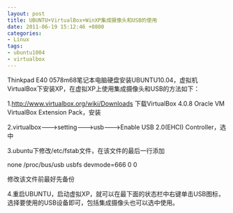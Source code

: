 ```yaml
---
layout: post
title: UBUNTU+VirtualBox+WinXP集成摄像头和USB的使用
date: 2011-06-19 15:12:46 +0800
categories:
- Linux
tags:
- ubuntu1004
- virtualbox
---
```


Thinkpad E40 0578m68笔记本电脑硬盘安装UBUNTU10.04，虚拟机VirtualBox下安装XP，在虚拟XP上使用集成摄像头和USB的方法如下：

1.http://www.virtualbox.org/wiki/Downloads 下载VirtualBox 4.0.8 Oracle VM VirtualBox Extension Pack，安装

2.virtualbox--->setting--->usb--->Enable USB 2.0(EHCI) Controller，选中

3.ubuntu下修改/etc/fstab文件，在该文件的最后一行添加

none /proc/bus/usb usbfs devmode=666 0 0

修改该文件前最好先备份

4.重启UBUNTU，启动虚拟XP，就可以在最下面的状态栏中右键单击USB图标，选择要使用的USB设备即可，包括集成摄像头也可以选中使用。